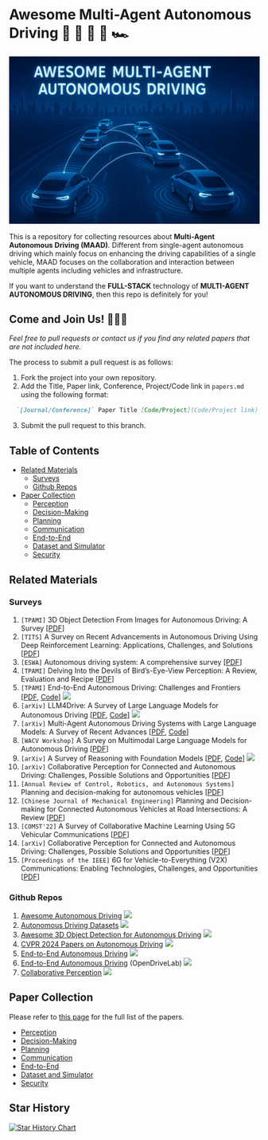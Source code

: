 # Awesome Multi-Agent Autonomous Driving 🚗 🚙 🚓 🚕 🏎️


![MAAD](./src/maad.png)

This is a repository for collecting resources about **Multi-Agent Autonomous Driving (MAAD)**. Different from single-agent autonomous driving which mainly focus on enhancing the driving capabilities of a single vehicle, MAAD focuses on the collaboration and interaction between multiple agents including vehicles and infrastructure.

If you want to understand the **FULL-STACK** technology of **MULTI-AGENT AUTONOMOUS DRIVING**, then this repo is definitely for you!

## Come and Join Us! 🫵🫵🫵

*Feel free to pull requests or contact us if you find any related papers that are not included here.*


The process to submit a pull request is as follows:
1. Fork the project into your own repository.
2. Add the Title, Paper link, Conference, Project/Code link in `papers.md` using the following format:
```markdown
  `[Journal/Conference]` Paper Title [Code/Project](Code/Project link)
```
3. Submit the pull request to this branch.


## Table of Contents


- [Related Materials](#related-materials)
   - [Surveys](#surveys)
   - [Github Repos](#github-repos)
- [Paper Collection](#paper-collection)
  - [Perception](papers.md#perception)
  - [Decision-Making](papers.md#decision-making)
  - [Planning](papers.md#planning)
  - [Communication](papers.md#communication)
  - [End-to-End](papers.md#end-to-end)
  - [Dataset and Simulator](papers.md#dataset-and-simulator)
  - [Security](papers.md#security)


## Related Materials
###  Surveys
1. `[TPAMI]` 3D Object Detection From Images for Autonomous Driving: A Survey [[PDF](https://ieeexplore.ieee.org/document/10373157/?arnumber=10373157)]
2. `[TITS]` A Survey on Recent Advancements in Autonomous Driving Using Deep Reinforcement Learning: Applications, Challenges, and Solutions [[PDF](https://ieeexplore.ieee.org/document/10682977/?arnumber=10682977)]
3. `[ESWA]` Autonomous driving system: A comprehensive survey [[PDF](https://linkinghub.elsevier.com/retrieve/pii/S0957417423033389)]
4. `[TPAMI]` Delving Into the Devils of Bird’s-Eye-View Perception: A Review, Evaluation and Recipe [[PDF](https://ieeexplore.ieee.org/document/10321736/?arnumber=10321736)]
5. `[TPAMI]` End-to-End Autonomous Driving: Challenges and Frontiers [[PDF](https://ieeexplore.ieee.org/document/10614862/?arnumber=10614862), [Code](https://github.com/OpenDriveLab/End-to-end-Autonomous-Driving)] ![](https://img.shields.io/github/stars/OpenDriveLab/End-to-end-Autonomous-Driving.svg?style=social&label=Star&maxAge=2592000)
6. `[arXiv]` LLM4Drive: A Survey of Large Language Models for Autonomous Driving [[PDF](http://arxiv.org/abs/2311.01043), [Code](https://github.com/Thinklab-SJTU/Awesome-LLM4AD)] ![](https://img.shields.io/github/stars/Thinklab-SJTU/Awesome-LLM4AD.svg?style=social&label=Star&maxAge=2592000)
7. `[arXiv]` Multi-Agent Autonomous Driving Systems with Large Language Models: A Survey of Recent Advances [[PDF](http://arxiv.org/abs/2502.16804), [Code](https://anonymous.4open.science/r/LLM-based_Multi-agent_ADS-3A5C/README.md)]
8. `[WACV Workshop]` A Survey on Multimodal Large Language Models for Autonomous Driving [[PDF](https://openaccess.thecvf.com/content/WACV2024W/LLVM-AD/papers/Cui_A_Survey_on_Multimodal_Large_Language_Models_for_Autonomous_Driving_WACVW_2024_paper.pdf)]
9. `[arXiv]` A Survey of Reasoning with Foundation Models [[PDF](https://arxiv.org/abs/2312.11562), [Code](https://github.com/reasoning-survey/Awesome-Reasoning-Foundation-Models)] ![](https://img.shields.io/github/stars/reasoning-survey/Awesome-Reasoning-Foundation-Models.svg?style=social&label=Star&maxAge=2592000)
10. `[arXiv]` Collaborative Perception for Connected and Autonomous Driving: Challenges, Possible Solutions and Opportunities [[PDF](https://arxiv.org/abs/2401.01544)]
11. `[Annual Review of Control, Robotics, and Autonomous Systems]` Planning and decision-making for autonomous vehicles [[PDF](https://www.annualreviews.org/content/journals/10.1146/annurev-control-060117-105157)]
12. `[Chinese Journal of Mechanical Engineering]` Planning and Decision-making for Connected Autonomous Vehicles at Road Intersections: A Review [[PDF](https://cjme.springeropen.com/articles/10.1186/s10033-021-00639-3)]
13. `[COMST'22]` A Survey of Collaborative Machine Learning Using 5G Vehicular Communications [[PDF](https://ieeexplore.ieee.org/stamp/stamp.jsp?tp=&arnumber=9706268)]
14. `[arXiv]` Collaborative Perception for Connected and Autonomous Driving: Challenges, Possible Solutions and Opportunities [[PDF](https://arxiv.org/abs/2401.01544)]
15. `[Proceedings of the IEEE]` 6G for Vehicle-to-Everything (V2X) Communications: Enabling Technologies, Challenges, and Opportunities [[PDF](https://ieeexplore.ieee.org/document/9779322)]




###  Github Repos
1. [Awesome Autonomous Driving](https://github.com/PeterJaq/Awesome-Autonomous-Driving) ![](https://img.shields.io/github/stars/PeterJaq/Awesome-Autonomous-Driving.svg?style=social&label=Star&maxAge=2592000)
2. [Autonomous Driving Datasets](https://github.com/MingyuLiu1/autonomous_driving_datasets) ![](https://img.shields.io/github/stars/MingyuLiu1/autonomous_driving_datasets.svg?style=social&label=Star&maxAge=2592000)
3. [Awesome 3D Object Detection for Autonomous Driving](https://github.com/PointsCoder/Awesome-3D-Object-Detection-for-Autonomous-Driving) ![](https://img.shields.io/github/stars/PointsCoder/Awesome-3D-Object-Detection-for-Autonomous-Driving.svg?style=social&label=Star&maxAge=2592000)
4. [CVPR 2024 Papers on Autonomous Driving](https://github.com/autodriving-heart/CVPR-2024-Papers-Autonomous-Driving) ![](https://img.shields.io/github/stars/autodriving-heart/CVPR-2024-Papers-Autonomous-Driving.svg?style=social&label=Star&maxAge=2592000)
5. [End-to-End Autonomous Driving](https://github.com/Pranav-chib/End-to-End-Autonomous-Driving) ![](https://img.shields.io/github/stars/Pranav-chib/End-to-End-Autonomous-Driving.svg?style=social&label=Star&maxAge=2592000)
6. [End-to-End Autonomous Driving](https://github.com/OpenDriveLab/End-to-end-Autonomous-Driving) (OpenDriveLab) ![](https://img.shields.io/github/stars/OpenDriveLab/End-to-end-Autonomous-Driving.svg?style=social&label=Star&maxAge=2592000)
7. [Collaborative Perception](https://github.com/Little-Podi/Collaborative_Perception) ![](https://img.shields.io/github/stars/Little-Podi/Collaborative_Perception.svg?style=social&label=Star&maxAge=2592000)


## Paper Collection
Please refer to [this page](./papers.md) for the full list of the papers.

- [Perception](papers.md#perception)
- [Decision-Making](papers.md#decision-making)
- [Planning](papers.md#planning)
- [Communication](papers.md#communication)
- [End-to-End](papers.md#end-to-end)
- [Dataset and Simulator](papers.md#dataset-and-simulator)
- [Security](papers.md#security)


## Star History


[![Star History Chart](https://api.star-history.com/svg?repos=dl-m9/Multi-Agent-Autonomous-Driving&type=Date)](https://www.star-history.com/#dl-m9/Multi-Agent-Autonomous-Driving&Date)
